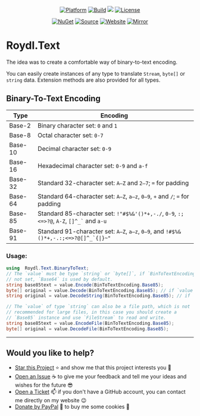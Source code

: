 <p align="center">
<a href="https://dotnet.microsoft.com/download/dotnet/5.0" rel="nofollow"><img src="https://img.shields.io/badge/core-v3.1%20%7C%20v5.0-lightgrey.svg?style=flat&amp;logo=.net&amp;logoColor=white" alt="Platform"></a>
<a href="https://github.com/Roydl/Text/actions/workflows/dotnet.yml"><img src="https://github.com/Roydl/Text/actions/workflows/dotnet.yml/badge.svg" alt="Build"></a>
<a href="https://github.com/Roydl/Text/commits/master"><img src=" alt="Commits" data-canonical-src="https://img.shields.io/github/last-commit/Roydl/Text.svg?style=flat&amp;logo=github&amp;logoColor=white"></a>
<a href="https://github.com/Roydl/Text/blob/master/LICENSE.txt"><img src="https://img.shields.io/github/license/Roydl/Text.svg?style=flat" alt="License"></a>
</p>
<p align="center">
<a href="https://www.nuget.org/packages/Roydl.Text" rel="nofollow"><img src="https://img.shields.io/github/tag/Roydl/Text.svg?style=flat&amp;logo=nuget&amp;logoColor=white&amp;label=nuget" alt="NuGet"></a>
<a href="https://github.com/Roydl/Text/archive/master.zip"><img src="https://img.shields.io/badge/download-source-yellow.svg?style=flat" alt="Source"></a>
<a href="https://www.si13n7.com" rel="nofollow"><img src="https://img.shields.io/website/https/www.si13n7.com.svg?style=flat&amp;down_color=red&amp;down_message=offline&amp;up_color=limegreen&amp;up_message=online&amp;logo=data%3Aimage%2Fpng%3Bbase64%2CiVBORw0KGgoAAAANSUhEUgAAAA4AAAAOCAYAAAAfSC3RAAAAAXNSR0IArs4c6QAAAARnQU1BAACxjwv8YQUAAAAJcEhZcwAADsMAAA7DAcdvqGQAAAEwSURBVDhPxZJNSgNBEIXnCp5AcCO4CmaTRRaKBhdCFkGCCKLgz2Y2RiQgCiqZzmi3CG4COj0X8ApewSt4Ba%2FQ9leZGpyVG8GComtq3qv3qmeS%2Fw9nikHMd5sVn3bqLx7zom1NcW8z%2F6G9CjoPm722rPEv45EJ21vD0O30AvX12IWDvTRsrPXrnjPlUYO0u3McVpZXhch5cnguZ7vVDWfpjRAZgPqc%2BIMEgKQe9Pfr0xn%2FBqZJjAUNQKilp5cC1gHYYz8Usc3OQsTz9HZWK5BMJwFDwrbWbuIXhfhg%2FDpWuE2mK5lEgQtiz4baU14u3V09i5peiipy6qVAxFWtZiflJiq8AAiIZx1CnxpStGmEpEHDZf4r2pUd%2BMjYxomoxJofo4L%2FHqyR57OF6vEvIkm%2BAYRc%2BWd4P97CAAAAAElFTkSuQmCC" alt="Website"></a>
<a href="https://www.si13n7.de" rel="nofollow"><img src="https://img.shields.io/website/https/www.si13n7.de.svg?style=flat&amp;down_color=red&amp;down_message=offline&amp;label=mirror&amp;up_color=limegreen&amp;up_message=online&amp;logo=data%3Aimage%2Fpng%3Bbase64%2CiVBORw0KGgoAAAANSUhEUgAAAA4AAAAOCAYAAAAfSC3RAAAAAXNSR0IArs4c6QAAAARnQU1BAACxjwv8YQUAAAAJcEhZcwAADsMAAA7DAcdvqGQAAAEwSURBVDhPxZJNSgNBEIXnCp5AcCO4CmaTRRaKBhdCFkGCCKLgz2Y2RiQgCiqZzmi3CG4COj0X8ApewSt4Ba%2FQ9leZGpyVG8GComtq3qv3qmeS%2Fw9nikHMd5sVn3bqLx7zom1NcW8z%2F6G9CjoPm722rPEv45EJ21vD0O30AvX12IWDvTRsrPXrnjPlUYO0u3McVpZXhch5cnguZ7vVDWfpjRAZgPqc%2BIMEgKQe9Pfr0xn%2FBqZJjAUNQKilp5cC1gHYYz8Usc3OQsTz9HZWK5BMJwFDwrbWbuIXhfhg%2FDpWuE2mK5lEgQtiz4baU14u3V09i5peiipy6qVAxFWtZiflJiq8AAiIZx1CnxpStGmEpEHDZf4r2pUd%2BMjYxomoxJofo4L%2FHqyR57OF6vEvIkm%2BAYRc%2BWd4P97CAAAAAElFTkSuQmCC" alt="Mirror"></a>
</p>


# Roydl.Text

The idea was to create a comfortable way of binary-to-text encoding.

You can easily create instances of any type to translate `Stream`, `byte[]` or `string` data. Extension methods are also provided for all types.


## Binary-To-Text Encoding

| Type | Encoding |
| ---- | ---- |
| Base-2 | Binary character set: `0` and `1` |
| Base-8 | Octal character set: `0-7` |
| Base-10 | Decimal character set: `0-9` |
| Base-16 | Hexadecimal character set: `0-9` and `a-f` |
| Base-32 | Standard 32-character set: `A–Z` and `2–7`; `=` for padding |
| Base-64 | Standard 64-character set: `A–Z`, `a–z`, `0–9`, `+` and `/`; `=` for padding |
| Base-85 | Standard 85-character set: `!"#$%&'()*+,-./`, `0-9`, `:;<=>?@`, `A-Z`, <code>[]^_&#96;</code> and `a-u` |
| Base-91 | Standard 91-character set: `A–Z`, `a–z`, `0–9`, and <code>!&#35;$%&amp;()*+,-.:;&lt;=&gt;?@[]^_&#96;{&#124;}~&quot;</code> |


### Usage:
```cs
using  Roydl.Text.BinaryToText;
// The `value` must be type `string` or `byte[]`, if `BinToTextEncoding` is
// not set, `Base64` is used by default.
string base85text = value.Encode(BinToTextEncoding.Base85);
byte[] original = value.Decode(BinToTextEncoding.Base85); // if `value` to decode is `byte[]`
string original = value.DecodeString(BinToTextEncoding.Base85); // if `value` to decode is `string`

// The `value` of type `string` can also be a file path, which is not
// recommended for large files, in this case you should create a
// `Base85` instance and use `FileStream` to read and write. 
string base85text = value.EncodeFile(BinToTextEncoding.Base85);
byte[] original = value.DecodeFile(BinToTextEncoding.Base85);
```


---


## Would you like to help?

- [Star this Project](https://github.com/Roydl/Text/stargazers) :star: and show me that this project interests you :hugs:
- [Open an Issue](https://github.com/Roydl/Text/issues/new) :coffee: to give me your feedback and tell me your ideas and wishes for the future :sunglasses:
- [Open a Ticket](https://support.si13n7.de/) :mailbox: if you don't have a GitHub account, you can contact me directly on my website :wink:
- [Donate by PayPal](http://donate.si13n7.com/) :money_with_wings: to buy me some cookies :cookie:
